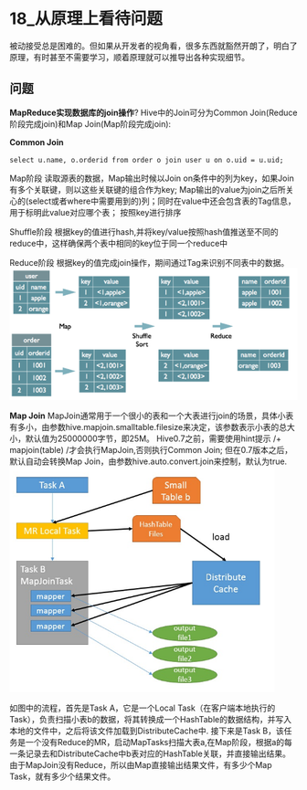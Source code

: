 # 18_从原理上看待问题



被动接受总是困难的。但如果从开发者的视角看，很多东西就豁然开朗了，明白了原理，有时甚至不需要学习，顺着原理就可以推导出各种实现细节。




## 问题
**MapReduce实现数据库的join操作**?
Hive中的Join可分为Common Join(Reduce阶段完成join)和Map Join(Map阶段完成join):

**Common Join**
```
select u.name, o.orderid from order o join user u on o.uid = u.uid;
```
Map阶段
读取源表的数据，Map输出时候以Join on条件中的列为key，如果Join有多个关联键，则以这些关联键的组合作为key;
Map输出的value为join之后所关心的(select或者where中需要用到的)列；同时在value中还会包含表的Tag信息，用于标明此value对应哪个表；
按照key进行排序

Shuffle阶段
根据key的值进行hash,并将key/value按照hash值推送至不同的reduce中，这样确保两个表中相同的key位于同一个reduce中

Reduce阶段
根据key的值完成join操作，期间通过Tag来识别不同表中的数据。
![](images_attachments/20210314123811409_19374.png)


**Map Join**
MapJoin通常用于一个很小的表和一个大表进行join的场景，具体小表有多小，由参数hive.mapjoin.smalltable.filesize来决定，该参数表示小表的总大小，默认值为25000000字节，即25M。
Hive0.7之前，需要使用hint提示 /+ mapjoin(table) /才会执行MapJoin,否则执行Common Join; 但在0.7版本之后，默认自动会转换Map Join，由参数hive.auto.convert.join来控制，默认为true.
![](images_attachments/20210314123859468_771.png)

如图中的流程，首先是Task A，它是一个Local Task（在客户端本地执行的Task），负责扫描小表b的数据，将其转换成一个HashTable的数据结构，并写入本地的文件中，之后将该文件加载到DistributeCache中.
接下来是Task B，该任务是一个没有Reduce的MR，启动MapTasks扫描大表a,在Map阶段，根据a的每一条记录去和DistributeCache中b表对应的HashTable关联，并直接输出结果。
由于MapJoin没有Reduce，所以由Map直接输出结果文件，有多少个Map Task，就有多少个结果文件。
